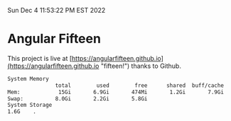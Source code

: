 Sun Dec  4 11:53:22 PM EST 2022

# Angular Fifteen


This project is live at [https://angularfifteen.github.io](https://angularfifteen.github.io "fifteen!") thanks to Github.

```bash
System Memory
               total        used        free      shared  buff/cache   available
Mem:            15Gi       6.9Gi       474Mi       1.2Gi       7.9Gi       6.8Gi
Swap:          8.0Gi       2.2Gi       5.8Gi
System Storage
1.6G	.
```
```bash
